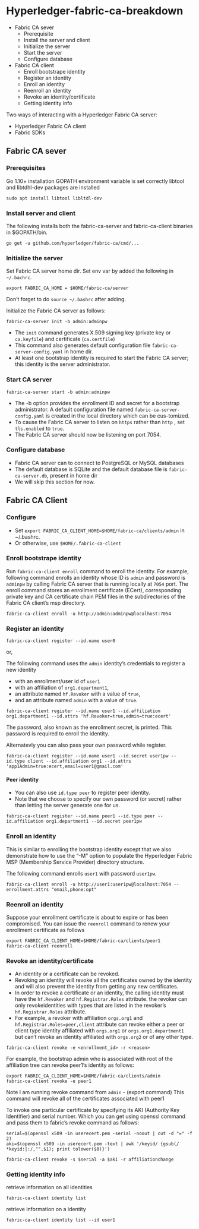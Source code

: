 # Hyperledger-fabric-ca-breakdown

- Fabric CA sever
   - Prerequisite
   - Install the server and client
   - Initialize the server
   - Start the server
   - Configure database
- Fabric CA client
  - Enroll bootstrape identity
  - Register an identity
  - Enroll an identity
  - Reenroll an identity
  - Revoke an identity/certificate
  - Getting identity info


Two ways of interacting with a Hyperledger Fabric CA server:

- Hyperledger Fabric CA client
- Fabric SDKs

## Fabric CA sever

### Prerequisites

Go 1.10+ installation
GOPATH environment variable is set correctly
libtool and libtdhl-dev packages are installed


```
sudo apt install libtool libltdl-dev
```
### Install server and client 

The following installs both the fabric-ca-server and fabric-ca-client binaries in $GOPATH/bin.

```
go get -u github.com/hyperledger/fabric-ca/cmd/...
```

### Initialize the server

Set Fabric CA server home dir. Set env var by added the following in `~/.bachrc`.

 ```
export FABRIC_CA_HOME = $HOME/fabric-ca/server
``` 
Don’t forget to do `source ~/.bashrc` after adding.

Initialize the Fabric CA server as follows:

```
fabric-ca-server init -b admin:adminpw
```
- The `init` command generates X.509 signing key (private key or `ca.keyfile`) and certificate (`ca.certfile`)
- This command also generates default configuration file `fabric-ca-server-config.yaml` in home dir.
- At least one bootstrap identity is required to start the Fabric CA server; this identity is the server administrator.

### Start CA server

```
fabric-ca-server start -b admin:adminpw
```

- The -b option provides the enrollment ID and secret for a bootstrap administrator. A default configuration file named `fabric-ca-server-config.yaml` is created in the local directory which can be cus-tomized.
- To cause the Fabric CA server to listen on `https` rather than `http` , set `tls.enabled` to `true`.
- The Fabric CA server should now be listening on port 7054.

### Configure database


- Fabric CA server can to connect to PostgreSQL or MySQL databases
- The default database is SQLite and the default database file is `fabric-ca-server.db`, present in home dir
- We will skip this section for now.

## Fabric CA Client

### Configure

- Set `export FABRIC_CA_CLIENT_HOME=$HOME/fabric-ca/clients/admin` in ~/.bashrc. 
- Or otherwise, use `$HOME/.fabric-ca-client`

### Enroll bootstrape identity

Run `fabric-ca-client enroll` command to enroll the identity. For example, following command enrolls an identity whose ID is `admin` and password is `adminpw` by calling Fabric CA server that is running locally at `7054` port.
The enroll command stores an enrollment certificate (ECert), corresponding private key and CA certificate chain PEM files in the subdirectories of the Fabric CA client’s msp directory.

```
fabric-ca-client enroll -u http://admin:adminpw@localhost:7054
```

### Register an identity

```
fabric-ca-client register --id.name user0
```
or,

The following command uses the `admin` identity’s credentials to register a new identity
- with an enrollment/user id of `user1`
- with an affiliation of `org1.department1`, 
- an attribute named `hf.Revoker` with a value of `true`, 
- and an attribute named `admin` with a value of `true`.


```
fabric-ca-client register --id.name user1 --id.affiliation org1.department1 --id.attrs 'hf.Revoker=true,admin=true:ecert'
```
The password, also known as the enrollment secret, is printed. This password is required to enroll the identity.

Alternatevly you can also pass your own password while register.

```
fabric-ca-client register --id.name user1 --id.secret user1pw --id.type client --id.affiliation org1 --id.attrs 'app1Admin=true:ecert,email=user1@gmail.com'
```


#### Peer identity

- You can also use `id.type peer` to register peer identity.
- Note that we choose to specify our own password (or secret) rather than letting the server generate one for us.

```
fabric-ca-client register --id.name peer1 --id.type peer --id.affiliation org1.department1 --id.secret peer1pw
```
### Enroll an identity

This is similar to enrolling the bootstrap identity except that we also demonstrate how to use the “-M” option to populate the Hyperledger Fabric MSP (Membership Service Provider) directory structure.

The following command enrolls `user1` with password `user1pw`.

```
fabric-ca-client enroll -u http://user1:user1pw@localhost:7054 --enrollment.attrs "email,phone:opt"
```
### Reenroll an identity

Suppose your enrollment certificate is about to expire or has been compromised. You can issue the `reenroll` command to renew your enrollment certificate as follows

```
export FABRIC_CA_CLIENT_HOME=$HOME/fabric-ca/clients/peer1
fabric-ca-client reenroll
```
### Revoke an identity/certificate

- An identity or a certificate can be revoked.
- Revoking an identity will revoke all the certificates owned by the identity and will also prevent the identity from getting any new certificates.
- In order to revoke a certificate or an identity, the calling identity must have the `hf.Revoker` and `hf.Registrar.Roles` attribute.
the revoker can only revokeidentities with types that are listed in the revoker’s `hf.Registrar.Roles` attribute.
- For example, a revoker with affiliation `orgs.org1` and `hf.Registrar.Roles=peer,client` attribute can revoke either a peer or client type identity affiliated with `orgs.org1` or `orgs.org1.department1` but can’t revoke an identity affiliated with `orgs.org2` or of any other type.


```
fabric-ca-client revoke -e <enrollment_id> -r <reason>
```

For example, the bootstrap admin who is associated with root of the affiliation tree can revoke peer1‘s identity as follows:

```
export FABRIC_CA_CLIENT_HOME=$HOME/fabric-ca/clients/admin
fabric-ca-client revoke -e peer1
```
Note I am running revoke command from `admin` - (export command)
This command will revoke all of the certificates associated with peer1


To invoke one particular certificate by specifying its AKI (Authority Key Identifier)
and serial number. Which you can get using openssl command and pass them to fabric’s revoke command as follows:

```
serial=$(openssl x509 -in userecert.pem -serial -noout | cut -d "=" -f 2)
aki=$(openssl x509 -in userecert.pem -text | awk '/keyid/ {gsub(/ *keyid:|:/,"",$1); print tolower($0)}')

fabric-ca-client revoke -s $serial -a $aki -r affiliationchange
```



### Getting identity info

retrieve information on all identities

```
fabric-ca-client identity list
```

retrieve information on a identity

```
fabric-ca-client identity list --id user1
```
